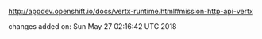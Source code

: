 http://appdev.openshift.io/docs/vertx-runtime.html#mission-http-api-vertx

 
 changes added on: Sun May 27 02:16:42 UTC 2018